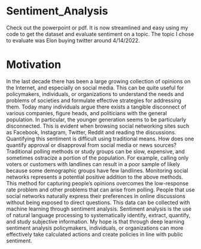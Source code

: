 # Sentiment_Analysis
Check out the powerpoint or pdf. It is now streamlined and easy using my code to get the dataset and evaluate sentiment on a topic. The topic I chose to evaluate was Elon buying twitter around 4/14/2022.

# Motivation
In the last decade there has been a large growing collection of opinions on the Internet, and especially on social media. This can be quite useful for policymakers, individuals, or organizations to understand the needs and problems of societies and formulate effective strategies for addressing them. Today many individuals argue there exists a tangible disconnect of various companies, figure heads, and politicians with the general population. In particular, the younger generation seems to be particularly disconnected. This is evident when browsing social networking sites such as Facebook, Instagram, Twitter, Reddit and reading the discussions. Quantifying this sentiment is difficult using traditional means. How does one quantify approval or disapproval from social media or news sources? Traditional polling methods or study groups can be slow, expensive, and sometimes ostracize a portion of the population. For example, calling only voters or customers with landlines can result in a poor sample of likely because some demographic groups have few landlines. Monitoring social networks represents a potential positive addition to the above methods. This method for capturing people’s opinions overcomes the low-response rate problem and other problems that can arise from polling. People that use social networks naturally express their preferences in online discussions without being exposed to direct questions. This data can be collected with machine learning through sentiment analysis. Sentiment analysis is the use of natural language processing to systematically identify, extract, quantify, and study subjective information. My hope is that through deep learning sentiment analysis policymakers, individuals, or organizations can more effectively take calculated actions and create policies in line with public sentiment.
